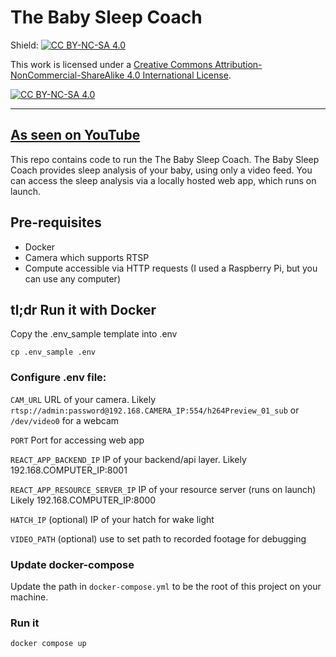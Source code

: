 # The Baby Sleep Coach

Shield: [![CC BY-NC-SA 4.0][cc-by-nc-sa-shield]][cc-by-nc-sa]

This work is licensed under a
[Creative Commons Attribution-NonCommercial-ShareAlike 4.0 International License][cc-by-nc-sa].

[![CC BY-NC-SA 4.0][cc-by-nc-sa-image]][cc-by-nc-sa]

[cc-by-nc-sa]: http://creativecommons.org/licenses/by-nc-sa/4.0/
[cc-by-nc-sa-image]: https://licensebuttons.net/l/by-nc-sa/4.0/88x31.png
[cc-by-nc-sa-shield]: https://img.shields.io/badge/License-CC%20BY--NC--SA%204.0-lightgrey.svg

---
## [As seen on YouTube](https://www.youtube.com/channel/UCzxiOKO3vX1ER_U3Z_eY_yw)

This repo contains code to run the The Baby Sleep Coach. The Baby Sleep Coach provides sleep analysis of your baby, using only a video feed. You can access the sleep analysis via a locally hosted web app, which runs on launch.

## Pre-requisites

- Docker
- Camera which supports RTSP
- Compute accessible via HTTP requests (I used a Raspberry Pi, but you can use any computer)

## tl;dr Run it with Docker

Copy the .env_sample template into .env

```cp .env_sample .env```

### Configure .env file:

`CAM_URL` URL of your camera. Likely `rtsp://admin:password@192.168.CAMERA_IP:554/h264Preview_01_sub` or `/dev/video0` for a webcam

`PORT` Port for accessing web app

`REACT_APP_BACKEND_IP` IP of your backend/api layer. Likely 192.168.COMPUTER_IP:8001

`REACT_APP_RESOURCE_SERVER_IP` IP of your resource server (runs on launch) Likely 192.168.COMPUTER_IP:8000

`HATCH_IP` (optional) IP of your hatch for wake light

`VIDEO_PATH` (optional) use to set path to recorded footage for debugging

### Update docker-compose

Update the path in `docker-compose.yml` to be the root of this project on your machine.

### Run it
`docker compose up`
